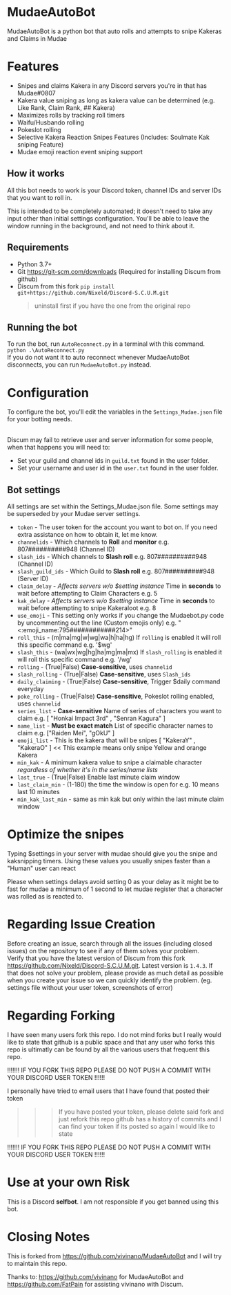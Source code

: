 # MudaeAutoBot
MudaeAutoBot is a python bot that auto rolls and attempts to snipe Kakeras and Claims in Mudae

# Features
+ Snipes and claims Kakera in any Discord servers you're in that has Mudae#0807
+ Kakera value sniping as long as kakera value can be determined (e.g. Like Rank, Claim Rank, ## Kakera)
+ Maximizes rolls by tracking roll timers
+ Waifu/Husbando rolling
+ Pokeslot rolling
+ Selective Kakera Reaction Snipes Features (Includes: Soulmate Kak sniping Feature)
+ Mudae emoji reaction event sniping support

## How it works
All this bot needs to work is your Discord token, channel IDs and server IDs that you want to roll in.

This is intended to be completely automated; it doesn't need to take any input other than initial settings configuration.
You'll be able to leave the window running in the background, and not need to think about it.

## Requirements
+ Python 3.7+
+ Git https://git-scm.com/downloads (Required for installing Discum from github)
+ Discum from this fork `pip install git+https://github.com/Nixeld/Discord-S.C.U.M.git`
  >uninstall first if you have the one from the original repo

## Running the bot
To run the bot, run `AutoReconnect.py` in a terminal with this command. `python .\AutoReconnect.py`<br />
If you do not want it to auto reconnect whenever MudaeAutoBot disconnects, you can run `MudaeAutoBot.py` instead.

# Configuration
To configure the bot, you'll edit the variables in the `Settings_Mudae.json` file for your botting needs.<br /><br />

Discum may fail to retrieve user and server information for some people, when that happens you will need to: <br />
+ Set your guild and channel ids in `guild.txt` found in the user folder.
+ Set your username and user id in the `user.txt` found in the user folder.

## Bot settings
All settings are set within the Settings_Mudae.json file.
Some settings may be superseded by your Mudae server settings.

+ `token` - The user token for the account you want to bot on. If you need extra assistance on how to obtain it, let me know.
+ `channelids` - Which channels to **Roll** and **monitor**  e.g. 807##########948 (Channel ID)
+ `slash_ids` - Which channels to **Slash roll** e.g. 807##########948 (Channel ID)
+ `slash_guild_ids` - Which Guild to **Slash roll** e.g. 807##########948 (Server ID)
+ `claim_delay` - _Affects servers w/o $setting instance_ Time in **seconds** to wait before attempting to Claim Characters e.g. 5
+ `kak_delay` - _Affects servers w/o $setting instance_ Time in **seconds** to wait before attempting to snipe Kakeraloot e.g. 8
+ `use_emoji` - This setting only works if you change the Mudaebot.py code by uncommenting out the line (Custom emojis only) e.g.  "<:emoji_name:795############214>"
+ `roll_this` - (m|ma|mg|w|wg|wa|h|ha|hg) If `rolling` is enabled it will roll this specific command e.g. '$wg'
+ `slash_this` - (wa|wx|wg|hg|ha|mg|ma|mx) If `slash_rolling` is enabled it will roll this specific command e.g. '/wg'
+ `rolling` - (True|False) **Case-sensitive**, uses `channelid`
+ `slash_rolling` - (True|False) **Case-sensitive**, uses `Slash_ids`
+ `daily_claiming` - (True|False) **Case-sensitive**, Trigger $daily command everyday
+ `poke_rolling` - (True|False) **Case-sensitive**, Pokeslot rolling enabled, uses `channelid`
+ `series_list` - **Case-sensitive** Name of series of characters you want to claim  e.g. \[ "Honkai Impact 3rd" , "Senran Kagura" \]
+ `name_list` - **Must be exact match** List of specific character names to claim  e.g. \["Raiden Mei", "gOkU" \]
+ `emoji_list` - This is the kakera that will be snipes \[ "KakeraY" , "KakeraO" \] << This example means only snipe Yellow and orange Kakera
+ `min_kak` - A minimum kakera value to snipe a claimable character _regardless of whether it's in the series/name lists_
+ `last_true` -  (True|False) Enable last minute claim window
+ `last_claim_min` - (1-180) the time the window is open for e.g. 10 means last 10 minutes
+ `min_kak_last_min` - same as min kak but only within the last minute claim window

# Optimize the snipes
Typing $settings in your server with mudae should give you the snipe and kaksnipping timers.
Using these values you usually snipes faster than a "Human" user can react 

Please when settings delays avoid setting 0 as your delay as it might be to fast for mudae
a minimum of 1 second to let mudae register that a character was rolled as is reacted to.

# Regarding Issue Creation
Before creating an issue, search through all the issues (including closed issues) on the repository to see if any of them solves your problem.<br />
Verify that you have the latest version of Discum from this fork https://github.com/Nixeld/Discord-S.C.U.M.git. Latest version is `1.4.3`.
If that does not solve your problem, please provide as much detail as possible when you create your issue so we can quickly identify the problem. (eg. settings file without your user token, screenshots of error)

# Regarding Forking
I have seen many users fork this repo. I do not mind forks but I really would like to state that github is a public space and that any user who forks this repo is ultimatly can be found by all the various users that frequent this repo. 

!!!!!!! IF YOU FORK THIS REPO PLEASE DO NOT PUSH A COMMIT WITH YOUR DISCORD USER TOKEN !!!!!!

I personally have tried to email users that I have found that posted their token
 >>> If you have posted your token, please delete said fork and just refork this repo github has a history of commits and I can find your token if its posted so again I would like to state

!!!!!!! IF YOU FORK THIS REPO PLEASE DO NOT PUSH A COMMIT WITH YOUR DISCORD USER TOKEN !!!!!!

# Use at your own Risk
This is a Discord **selfbot**. I am not responsible if you get banned using this bot. 

# Closing Notes
This is forked from https://github.com/vivinano/MudaeAutoBot and I will try to maintain this repo.

Thanks to:
https://github.com/vivinano for MudaeAutoBot 
and
https://github.com/FatPain
for assisting vivinano with Discum.

